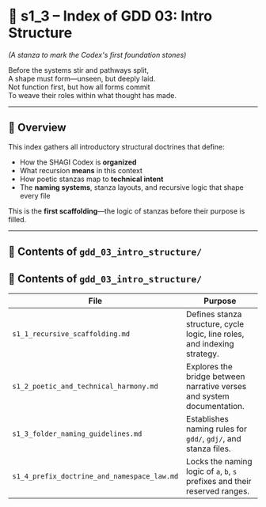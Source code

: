 # 📘 s1_3 – Index of GDD 03: Intro Structure

*(A stanza to mark the Codex's first foundation stones)*

Before the systems stir and pathways split,  
A shape must form—unseen, but deeply laid.  
Not function first, but how all forms commit  
To weave their roles within what thought has made.  

---

## 🧭 Overview

This index gathers all introductory structural doctrines that define:

- How the SHAGI Codex is **organized**
- What recursion **means** in this context
- How poetic stanzas map to **technical intent**
- The **naming systems**, stanza layouts, and recursive logic that shape every file

This is the **first scaffolding**—the logic of stanzas before their purpose is filled.

---

## 📂 Contents of `gdd_03_intro_structure/`

## 📂 Contents of `gdd_03_intro_structure/`

| File | Purpose |
|------|---------|
| `s1_1_recursive_scaffolding.md` | Defines stanza structure, cycle logic, line roles, and indexing strategy. |
| `s1_2_poetic_and_technical_harmony.md` | Explores the bridge between narrative verses and system documentation. |
| `s1_3_folder_naming_guidelines.md` | Establishes naming rules for `gdd/`, `gdj/`, and stanza files. |
| `s1_4_prefix_doctrine_and_namespace_law.md` | Locks the naming logic of `a`, `b`, `s` prefixes and their reserved ranges. |
